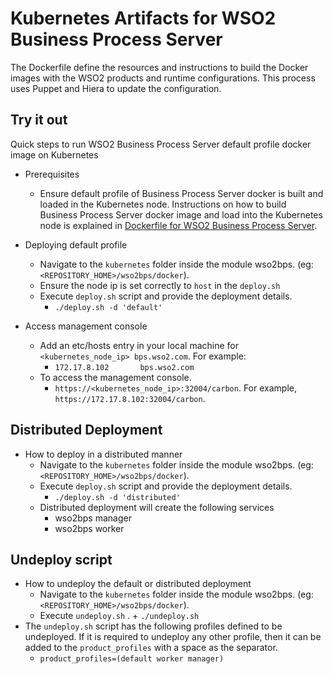 # Kubernetes Artifacts for WSO2 Business Process Server #
The Dockerfile define the resources and instructions to build the Docker images with the WSO2 products and runtime configurations. This process uses Puppet and Hiera to update the configuration.

## Try it out
Quick steps to run WSO2 Business Process Server default profile docker image on Kubernetes

* Prerequisites
    - Ensure default profile of Business Process Server docker is built and loaded in the Kubernetes node.
    Instructions on how to build Business Process Server docker image and load into the Kubernetes node is explained in [Dockerfile for WSO2 Business Process Server](https://github.com/wso2/kubernetes-artifacts/tree/master/wso2bps/docker/README.md#building-the-docker-images).

* Deploying default profile
    - Navigate to the `kubernetes` folder inside the module wso2bps. (eg: `<REPOSITORY_HOME>/wso2bps/docker`). 
    - Ensure the node ip is set correctly to `host` in the `deploy.sh`
    - Execute `deploy.sh` script and provide the deployment details.
        + `./deploy.sh -d 'default'`

* Access management console
    - Add an etc/hosts entry in your local machine for `<kubernetes_node_ip> bps.wso2.com`. For example:
        + `172.17.8.102       bps.wso2.com`
    - To access the management console.
        +  `https://<kubernetes_node_ip>:32004/carbon`. For example, `https://172.17.8.102:32004/carbon`.

## Distributed Deployment
          
* How to deploy in a distributed manner
    - Navigate to the `kubernetes` folder inside the module wso2bps. (eg: `<REPOSITORY_HOME>/wso2bps/docker`).
    - Execute `deploy.sh` script and provide the deployment details.
        + `./deploy.sh -d 'distributed'`
    - Distributed deployment will create the following services
        + wso2bps manager
        + wso2bps worker 
        
## Undeploy script

* How to undeploy the default or distributed deployment
    - Navigate to the `kubernetes` folder inside the module wso2bps. (eg: `<REPOSITORY_HOME>/wso2bps/docker`).
    - Execute `undeploy.sh` .
          + `./undeploy.sh`           
* The `undeploy.sh` script has the following profiles defined to be undeployed. If it is required to undeploy any other profile, then it can be added to the `product_profiles` with a space as the separator.
    - `product_profiles=(default worker manager)`
